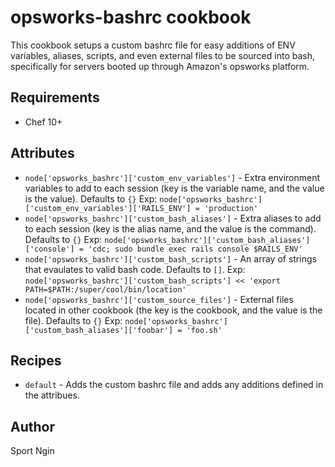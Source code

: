 opsworks-bashrc cookbook
===========================

This cookbook setups a custom bashrc file for easy additions of ENV variables,
aliases, scripts, and even external files to be sourced into bash, specifically
for servers booted up through Amazon's opsworks platform.


Requirements
------------

* Chef 10+


Attributes
----------

* `node['opsworks_bashrc']['custom_env_variables']` - Extra environment
  variables to add to each session (key is the variable name, and the value is
  the value).  Defaults to `{}`
  Exp:  `node['opsworks_bashrc']['custom_env_variables']['RAILS_ENV'] = 'production'`
* `node['opsworks_bashrc']['custom_bash_aliases']` - Extra aliases to add to
  each session (key is the alias name, and the value is the command).  Defaults to `{}`
  Exp:  `node['opsworks_bashrc']['custom_bash_aliases']['console'] = 'cdc; sudo bundle exec rails console $RAILS_ENV'`
* `node['opsworks_bashrc']['custom_bash_scripts']` - An array of strings that
  evaulates to valid bash code.  Defaults to `[]`.
  Exp:  `node['opsworks_bashrc']['custom_bash_scripts'] << 'export PATH=$PATH:/super/cool/bin/location'`
* `node['opsworks_bashrc']['custom_source_files']` - External files located in
  other cookbook (the key is the cookbook, and the value is the file).
  Defaults to `{}`
  Exp:  `node['opsworks_bashrc']['custom_bash_aliases']['foobar'] = 'foo.sh'`


Recipes
-------

* `default` - Adds the custom bashrc file and adds any additions defined in the
  attribues.


Author
------

Sport Ngin

